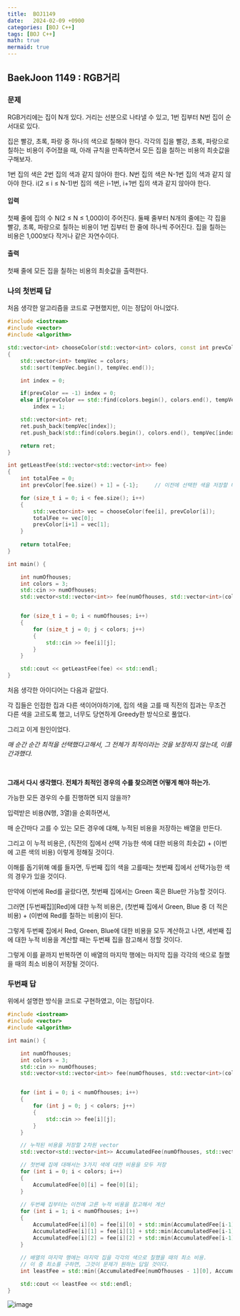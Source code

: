 ```yaml
---
title:  BOJ1149
date:   2024-02-09 +0900
categories: [BOJ C++]
tags: [BOJ C++]
math: true
mermaid: true
---
```


## BaekJoon 1149 : RGB거리

### 문제 
RGB거리에는 집이 N개 있다. 거리는 선분으로 나타낼 수 있고, 1번 집부터 N번 집이 순서대로 있다.

집은 빨강, 초록, 파랑 중 하나의 색으로 칠해야 한다. 각각의 집을 빨강, 초록, 파랑으로 칠하는 비용이 주어졌을 때, 아래 규칙을 만족하면서 모든 집을 칠하는 비용의 최솟값을 구해보자.

1번 집의 색은 2번 집의 색과 같지 않아야 한다.
N번 집의 색은 N-1번 집의 색과 같지 않아야 한다.
i(2 ≤ i ≤ N-1)번 집의 색은 i-1번, i+1번 집의 색과 같지 않아야 한다.

#### 입력
첫째 줄에 집의 수 N(2 ≤ N ≤ 1,000)이 주어진다. 둘째 줄부터 N개의 줄에는 각 집을 빨강, 초록, 파랑으로 칠하는 비용이 1번 집부터 한 줄에 하나씩 주어진다. 집을 칠하는 비용은 1,000보다 작거나 같은 자연수이다.
#### 출력 
첫째 줄에 모든 집을 칠하는 비용의 최솟값을 출력한다.

### 나의 첫번째 답

처음 생각한 알고리즘을 코드로 구현했지만, 이는 정답이 아니었다.

```cpp
#include <iostream>
#include <vector>
#include <algorithm>

std::vector<int> chooseColor(std::vector<int> colors, const int prevColor)
{
    std::vector<int> tempVec = colors;
    std::sort(tempVec.begin(), tempVec.end());

    int index = 0;

    if(prevColor == -1) index = 0;
    else if(prevColor == std::find(colors.begin(), colors.end(), tempVec[index]) - colors.begin())
        index = 1;

    std::vector<int> ret;
    ret.push_back(tempVec[index]);
    ret.push_back(std::find(colors.begin(), colors.end(), tempVec[index]) - colors.begin());    // 이번에 고른 인덱스

    return ret;
}

int getLeastFee(std::vector<std::vector<int>> fee)
{
    int totalFee = 0;
    int prevColor[fee.size() + 1] = {-1};     // 이전에 선택한 색을 저장할 배열

    for (size_t i = 0; i < fee.size(); i++)
    {
        std::vector<int> vec = chooseColor(fee[i], prevColor[i]);
        totalFee += vec[0];
        prevColor[i+1] = vec[1];
    }
    
    return totalFee;
}

int main() {

    int numOfhouses;
    int colors = 3;
    std::cin >> numOfhouses;
    std::vector<std::vector<int>> fee(numOfhouses, std::vector<int>(colors));


    for (size_t i = 0; i < numOfhouses; i++)
    {
        for (size_t j = 0; j < colors; j++)
        {
            std::cin >> fee[i][j];
        }
    }

    std::cout << getLeastFee(fee) << std::endl;
}
```

처음 생각한 아이디어는 다음과 같았다.

각 집들은 인접한 집과 다른 색이어야하기에, 집의 색을 고를 때 직전의 집과는 무조건 다른 색을 고르도록 했고, 너무도 당연하게 Greedy한 방식으로 풀었다.

그리고 이게 원인이었다.

*매 순간 순간 최적을 선택했다고해서, 그 전체가 최적이라는 것을 보장하지 않는데, 이를 간과했다.*

<br>

**그래서 다시 생각했다. 전체가 최적인 경우의 수를 찾으려면 어떻게 해야 하는가.**

가능한 모든 경우의 수를 진행하면 되지 않을까?

입력받은 비용(N행, 3열)을 순회하면서,

매 순간마다 고를 수 있는 모든 경우에 대해, 누적된 비용을 저장하는 배열을 만든다.

그리고 이 누적 비용은, (직전의 집에서 선택 가능한 색에 대한 비용의 최솟값) + (이번에 고른 색의 비용) 이렇게 정해질 것이다.

이해를 돕기위해 예를 들자면, 두번째 집의 색을 고를때는 첫번째 집에서 선택가능한 색의 경우가 있을 것이다.

만약에 이번에 Red를 골랐다면, 첫번째 집에서는 Green 혹은 Blue만 가능할 것이다.

그러면 [두번째집][Red]에 대한 누적 비용은, (첫번째 집에서 Green, Blue 중 더 적은 비용) + (이번에 Red를 칠하는 비용)이 된다.

그렇게 두번째 집에서 Red, Green, Blue에 대한 비용을 모두 계산하고 나면, 세번째 집에 대한 누적 비용을 계산할 때는 두번째 집을 참고해서 정할 것이다.

그렇게 이를 끝까지 반복하면 이 배열의 마지막 행에는 마지막 집을 각각의 색으로 칠했을 때의 최소 비용이 저장될 것이다.

### 두번째 답

위에서 설명한 방식을 코드로 구현하였고, 이는 정답이다.

``` cpp
#include <iostream>
#include <vector>
#include <algorithm>

int main() {

    int numOfhouses;
    int colors = 3;
    std::cin >> numOfhouses;
    std::vector<std::vector<int>> fee(numOfhouses, std::vector<int>(colors));


    for (int i = 0; i < numOfhouses; i++)
    {
        for (int j = 0; j < colors; j++)
        {
            std::cin >> fee[i][j];
        }
    }

    // 누적된 비용을 저장할 2차원 vector
    std::vector<std::vector<int>> AccumulatedFee(numOfhouses, std::vector<int>(colors));

    // 첫번째 집에 대해서는 3가지 색에 대한 비용을 모두 저장
    for (int i = 0; i < colors; i++)
    {
        AccumulatedFee[0][i] = fee[0][i];
    }
    
    // 두번째 집부터는 이전에 고른 누적 비용을 참고해서 계산
    for (int i = 1; i < numOfhouses; i++)
    {
        AccumulatedFee[i][0] = fee[i][0] + std::min(AccumulatedFee[i-1][1], AccumulatedFee[i-1][2]);
        AccumulatedFee[i][1] = fee[i][1] + std::min(AccumulatedFee[i-1][0], AccumulatedFee[i-1][2]);
        AccumulatedFee[i][2] = fee[i][2] + std::min(AccumulatedFee[i-1][0], AccumulatedFee[i-1][1]);
    }
    
    // 배열의 마지막 행에는 마지막 집을 각각의 색으로 칠했을 때의 최소 비용.
    // 이 중 최소를 구하면, 그것이 문제가 원하는 답일 것이다.
    int leastFee = std::min({AccumulatedFee[numOfhouses - 1][0], AccumulatedFee[numOfhouses - 1][1], AccumulatedFee[numOfhouses - 1][2]});

    std::cout << leastFee << std::endl;
}
```

![image](https://github.com/BJH7536/BJH7536.github.io/assets/114412598/40493ae1-f05c-4523-95a0-395fcd7d8121)